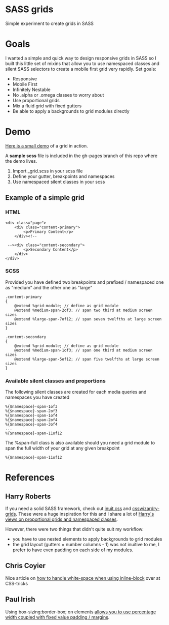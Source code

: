 # SASS grids

Simple experiment to create grids in SASS

# Goals

I wanted a simple and quick way to design responsive grids in SASS so I built this little set of mixins that allow you to use namespaced classes and silent SASS selectors to create a mobile first grid very rapidly. Set goals:

- Responsive
- Mobile First
- Infinitely Nestable
- No .alpha or .omega classes to worry about
- Use proportional grids
- Mix a fluid grid with fixed gutters
- Be able to apply a backgrounds to grid modules directly

# Demo

[Here is a small demo](http://jeromecoupe.github.com/sassgrids/) of a grid in action.

A **sample scss** file is included in the gh-pages branch of this repo where the demo lives.

1. Import _grid.scss in your scss file
2. Define your gutter, breakpoints and namespaces
3. Use namespaced silent classes in your scss

## Example of a simple grid

### HTML

	<div class="page">
		<div class="content-primary">
			<p>Primary Content</p>
		</div><!--

	 --><div class="content-secondary">
	 		<p>Secondary Content</p>
		</div>
	</div>

### SCSS

Provided you have defined two breakpoints and prefixed / namespaced one as "medium" and the other one as "large"

	.content-primary
	{
		@extend %grid-module; // define as grid module
		@extend %medium-span-2of3; // span two third at medium screen sizes
		@extend %large-span-7of12; // span seven twelfths at large screen sizes
	}

	.content-secondary
	{
		@extend %grid-module; // define as grid module
		@extend %medium-span-1of3; // span one third at medium screen sizes
		@extend %large-span-5of12; // span five twelfths at large screen sizes
	}

### Available silent classes and proportions

The following silent classes are created for each media queries and namespaces you have created

	%{$namespace}-span-1of3
	%{$namespace}-span-2of3
	%{$namespace}-span-1of4
	%{$namespace}-span-2of4
	%{$namespace}-span-3of4
	...
	%{$namespace}-span-11of12

The %span-full class is also available should you need a grid module to span the full width of your grid at any given breakpoint

	%{$namespace}-span-11of12

# References

## Harry Roberts

If you need a solid SASS framework, check out [inuit.css](http://inuitcss.com/) and [csswizardry-grids](https://github.com/csswizardry/csswizardry-grids). These were a huge inspiration for this and I share a lot of [Harry's views on proportional grids and namespaced classes](http://csswizardry.com/2013/02/responsive-grid-systems-a-solution/).

However, there were two things that didn't quite suit my workflow:

- you have to use nested elements to apply backgrounds to grid modules
- the grid layout (gutters = number columns - 1) was not inuitive to me, I prefer to have even padding on each side of my modules.

## Chris Coyier

Nice article on [how to handle white-space when using inline-block](http://css-tricks.com/fighting-the-space-between-inline-block-elements/) over at CSS-tricks

## Paul Irish

Using box-sizing:border-box; on elements [allows you to use percentage width coupled with fixed value padding / margins](http://paulirish.com/2012/box-sizing-border-box-ftw/).